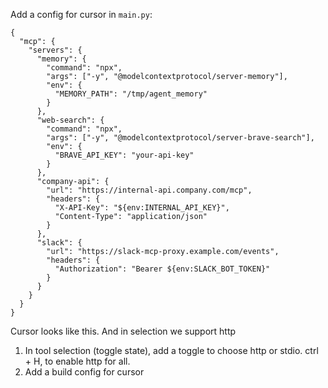 Add a config for cursor in `main.py`:
```
{
  "mcp": {
    "servers": {
      "memory": {
        "command": "npx",
        "args": ["-y", "@modelcontextprotocol/server-memory"],
        "env": {
          "MEMORY_PATH": "/tmp/agent_memory"
        }
      },
      "web-search": {
        "command": "npx", 
        "args": ["-y", "@modelcontextprotocol/server-brave-search"],
        "env": {
          "BRAVE_API_KEY": "your-api-key"
        }
      },
      "company-api": {
        "url": "https://internal-api.company.com/mcp",
        "headers": {
          "X-API-Key": "${env:INTERNAL_API_KEY}",
          "Content-Type": "application/json"
        }
      },
      "slack": {
        "url": "https://slack-mcp-proxy.example.com/events",
        "headers": {
          "Authorization": "Bearer ${env:SLACK_BOT_TOKEN}"
        }
      }
    }
  }
}
```
Cursor looks like this. And in selection we support http

1. In tool selection (toggle state),  add a toggle to choose http or stdio. ctrl + H, to enable http for all.
2. Add a build config for cursor